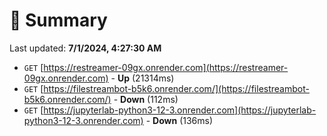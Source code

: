 # 📖 Summary
Last updated: **7/1/2024, 4:27:30 AM**

- `GET` [https://restreamer-09gx.onrender.com](https://restreamer-09gx.onrender.com) - **Up** (21314ms)
- `GET` [https://filestreambot-b5k6.onrender.com/](https://filestreambot-b5k6.onrender.com/) - **Down** (112ms)
- `GET` [https://jupyterlab-python3-12-3.onrender.com](https://jupyterlab-python3-12-3.onrender.com) - **Down** (136ms)
